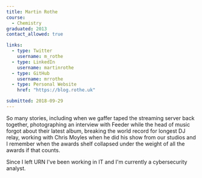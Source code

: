 ```yaml
---
title: Martin Rothe
course:
  - Chemistry
graduated: 2013
contact_allowed: true

links:
  - type: Twitter
    username: m_rothe
  - type: LinkedIn
    username: martinrothe
  - type: GitHub
    username: mrrothe
  - type: Personal Website
    href: "https://blog.rothe.uk"

submitted: 2018-09-29
---
```


So many stories, including when we gaffer taped the streaming server back together, photographing an interview with Feeder while the head of music forgot about their latest album, breaking the world record for longest DJ relay, working with Chris Moyles when he did his show from our studios and I remember when the awards shelf collapsed under the weight of all the awards if that counts.

Since I left URN I've been working in IT and I'm currently a cybersecurity analyst.

